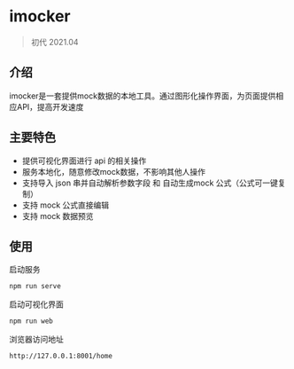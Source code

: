 # imocker

> 初代 2021.04

## 介绍

imocker是一套提供mock数据的本地工具。通过图形化操作界面，为页面提供相应API，提高开发速度



## 主要特色

- 提供可视化界面进行 api 的相关操作
- 服务本地化，随意修改mock数据，不影响其他人操作
- 支持导入 json 串并自动解析参数字段 和 自动生成mock 公式（公式可一键复制）
- 支持 mock 公式直接编辑
- 支持 mock 数据预览



## 使用

启动服务

```bash
npm run serve
```

启动可视化界面

```bash
npm run web
```

浏览器访问地址

```bash
http://127.0.0.1:8001/home
```

